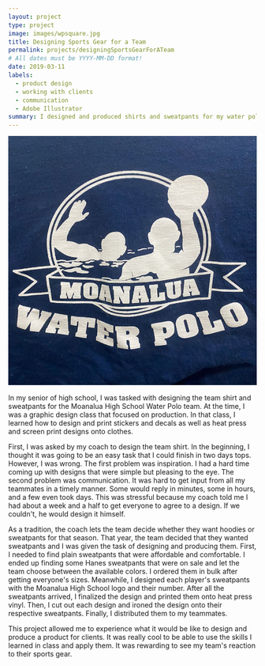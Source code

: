```yaml
---
layout: project
type: project
image: images/wpsquare.jpg
title: Designing Sports Gear for a Team
permalink: projects/designingSportsGearForATeam
# All dates must be YYYY-MM-DD format!
date: 2019-03-11
labels:
  - product design
  - working with clients
  - communication
  - Adobe Illustrator
summary: I designed and produced shirts and sweatpants for my water polo team in high school.
---
```


<div class="ui small rounded images">
  <img class="ui image" src="../images/wpsquare.jpg">
</div>

In my senior of high school, I was tasked with designing the team shirt and sweatpants for the Moanalua High School Water Polo team. At the time, I was a graphic design class that focused on production. In that class, I learned how to design and print stickers and decals as well as heat press and screen print designs onto clothes. 

First, I was asked by my coach to design the team shirt. In the beginning, I thought it was going to be an easy task that I could finish in two days tops. However, I was wrong. The first problem was inspiration. I had a hard time coming up with designs that were simple but pleasing to the eye. The second problem was communication. It was hard to get input from all my teammates in a timely manner. Some would reply in minutes, some in hours, and a few even took days. This was stressful because my coach told me I had about a week and a half to get everyone to agree to a design. If we couldn't, he would design it himself. 

As a tradition, the coach lets the team decide whether they want hoodies or sweatpants for that season. That year, the team decided that they wanted sweatpants and I was given the task of designing and producing them. First, I needed to find plain sweatpants that were affordable and comfortable. I ended up finding some Hanes sweatpants that were on sale and let the team choose between the available colors. I ordered them in bulk after getting everyone's sizes. Meanwhile, I designed each player's sweatpants with the Moanalua High School logo and their number. After all the sweatpants arrived, I finalized the design and printed them onto heat press vinyl. Then, I cut out each design and ironed the design onto their respective sweatpants. Finally, I distributed them to my teammates.

This project allowed me to experience what it would be like to design and produce a product for clients. It was really cool to be able to use the skills I learned in class and apply them. It was rewarding to see my team's reaction to their sports gear. 


